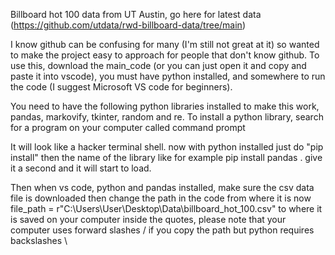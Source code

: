 Billboard hot 100 data from UT Austin, go here for latest data (https://github.com/utdata/rwd-billboard-data/tree/main)


I know github can be confusing for many (I'm still not great at it) so wanted to make the project easy to approach for people that don't know github.
To use this, download the main_code (or you can just open it and copy and paste it into vscode), you must have python installed, and somewhere to run the code (I suggest Microsoft VS code for beginners).

You need to have the following python libraries installed to make this work, pandas, markovify, tkinter, random and re. To install a python library, search for a program on your computer called command prompt
  
It will look like a hacker terminal shell. now with python installed just do "pip install" then the name of the library like for example pip install pandas . give it a second and it will start to load.
  
Then when vs code, python and pandas installed, make sure the csv data file is downloaded then change the path in the code from where it is now file_path = r"C:\Users\User\Desktop\Data\billboard_hot_100.csv" to where it is saved on your computer inside the quotes, please note that your computer uses forward slashes / if you copy the path but python requires backslashes \ 
  
